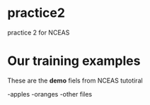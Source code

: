 # practice2
practice 2 for NCEAS

# Our training examples

These are the **demo** fiels from NCEAS tutotiral

-apples
-oranges
-other files
